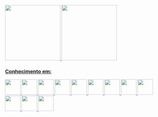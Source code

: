 <div>
   <a href="https://github.com/mayconrambo/mayconrambo">
   <img height="180em" src="https://github-readme-stats.vercel.app/api?username=mayconrambo&show_icons=true&theme=tokyonight" />
   <img height="180em" src="https://github-readme-stats.vercel.app/api/top-langs/?username=mayconrambo&theme=tokyonight" />
</div>
  
  <div>
    <h3>Conhecimento em:</h3>
       <img height="50em" src="https://cdn.jsdelivr.net/gh/devicons/devicon/icons/html5/html5-plain-wordmark.svg" />
       <img height="50em" src="https://cdn.jsdelivr.net/gh/devicons/devicon/icons/css3/css3-plain-wordmark.svg" />
       <img height="50em" src="https://cdn.jsdelivr.net/gh/devicons/devicon@latest/icons/tailwindcss/tailwindcss-original-wordmark.svg" />
       <img height="50em" src="https://cdn.jsdelivr.net/gh/devicons/devicon/icons/javascript/javascript-plain.svg" />
       <img height="50em" src="https://cdn.jsdelivr.net/gh/devicons/devicon/icons/react/react-original-wordmark.svg" />
       <img height="50em" src="https://cdn.jsdelivr.net/gh/devicons/devicon/icons/typescript/typescript-plain.svg" />
       <img height="50em" src="https://cdn.jsdelivr.net/gh/devicons/devicon/icons/azure/azure-original-wordmark.svg" />
       <img height="50em" src="https://cdn.jsdelivr.net/gh/devicons/devicon/icons/git/git-plain.svg" />
       <img height="50em" src="https://cdn.jsdelivr.net/gh/devicons/devicon/icons/java/java-original-wordmark.svg" />
       <img height="50em" src="https://cdn.jsdelivr.net/gh/devicons/devicon@latest/icons/fastify/fastify-original.svg" />
       <img height="50em" src="https://cdn.jsdelivr.net/gh/devicons/devicon@latest/icons/nodejs/nodejs-plain-wordmark.svg" />    
       <img height="50em" src="https://cdn.jsdelivr.net/gh/devicons/devicon@latest/icons/nextjs/nextjs-original-wordmark.svg" />
  </div>
